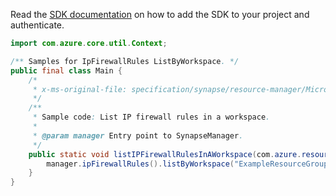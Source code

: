 Read the [SDK documentation](https://github.com/Azure/azure-sdk-for-java/blob/azure-resourcemanager-synapse_1.0.0-beta.5/sdk/synapse/azure-resourcemanager-synapse/README.md) on how to add the SDK to your project and authenticate.

```java
import com.azure.core.util.Context;

/** Samples for IpFirewallRules ListByWorkspace. */
public final class Main {
    /*
     * x-ms-original-file: specification/synapse/resource-manager/Microsoft.Synapse/stable/2021-06-01/examples/ListIpFirewallRules.json
     */
    /**
     * Sample code: List IP firewall rules in a workspace.
     *
     * @param manager Entry point to SynapseManager.
     */
    public static void listIPFirewallRulesInAWorkspace(com.azure.resourcemanager.synapse.SynapseManager manager) {
        manager.ipFirewallRules().listByWorkspace("ExampleResourceGroup", "ExampleWorkspace", Context.NONE);
    }
}
```
